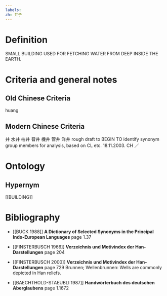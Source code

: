 ```yaml
---
labels: 
zh: 井子
---
```


# Definition
SMALL BUILDING USED FOR FETCHING WATER FROM DEEP INSIDE THE EARTH.
# Criteria and general notes
## Old Chinese Criteria
huang
## Modern Chinese Criteria
井
水井
枯井
眢井
機井
管井
洋井
rough draft to BEGIN TO identify synonym group members for analysis, based on CL etc. 18.11.2003. CH ／
# Ontology

## Hypernym
[[BUILDING]]
# Bibliography
- [[BUCK 1988]]
**A Dictionary of Selected Synonyms in the Principal Indo-European Languages** page 1.37

- [[FINSTERBUSCH 1966]]
**Verzeichnis und Motivindex der Han-Darstellungen** page 204

- [[FINSTERBUSCH 2000]]
**Verzeichnis und Motivindex der Han-Darstellungen** page 729
Brunnen; Wellenbrunnen:
Wells are commonly depicted in Han reliefs.
- [[BAECHTHOLD-STAEUBLI 1987]]
**Handwörterbuch des deutschen Aberglaubens** page 1.1672
